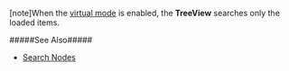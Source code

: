 [note]When the [virtual mode](/api-reference/10%20UI%20Widgets/dxTreeView/1%20Configuration/virtualModeEnabled.md '/Documentation/ApiReference/UI_Widgets/dxTreeView/Configuration/#virtualModeEnabled') is enabled, the **TreeView** searches only the loaded items.

#####See Also#####
- [Search Nodes](/concepts/05%20Widgets/TreeView/15%20Search%20Nodes.md '/Documentation/Guide/Widgets/TreeView/Search_Nodes/')